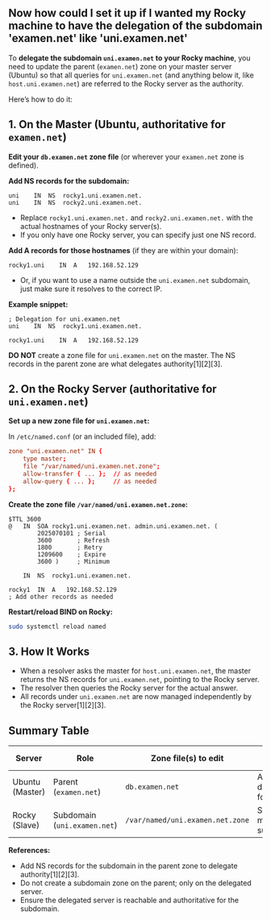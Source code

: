 ## Now how could I set it up if I wanted my Rocky machine to have the delegation of the  subdomain 'examen.net' like 'uni.examen.net'

To **delegate the subdomain `uni.examen.net` to your Rocky machine**, you need to update the parent (`examen.net`) zone on your master server (Ubuntu) so that all queries for `uni.examen.net` (and anything below it, like `host.uni.examen.net`) are referred to the Rocky server as the authority.

Here’s how to do it:

## **1. On the Master (Ubuntu, authoritative for `examen.net`)**

**Edit your `db.examen.net` zone file** (or wherever your `examen.net` zone is defined).

**Add NS records for the subdomain:**
```dns
uni    IN  NS  rocky1.uni.examen.net.
uni    IN  NS  rocky2.uni.examen.net.
```
- Replace `rocky1.uni.examen.net.` and `rocky2.uni.examen.net.` with the actual hostnames of your Rocky server(s).  
- If you only have one Rocky server, you can specify just one NS record.

**Add A records for those hostnames** (if they are within your domain):
```dns
rocky1.uni    IN  A   192.168.52.129
```
- Or, if you want to use a name outside the `uni.examen.net` subdomain, just make sure it resolves to the correct IP.

**Example snippet:**
```dns
; Delegation for uni.examen.net
uni    IN  NS  rocky1.uni.examen.net.

rocky1.uni    IN  A   192.168.52.129
```

**DO NOT** create a zone file for `uni.examen.net` on the master. The NS records in the parent zone are what delegates authority[1][2][3].

## **2. On the Rocky Server (authoritative for `uni.examen.net`)**

**Set up a new zone file for `uni.examen.net`:**

In `/etc/named.conf` (or an included file), add:
```conf
zone "uni.examen.net" IN {
    type master;
    file "/var/named/uni.examen.net.zone";
    allow-transfer { ... };  // as needed
    allow-query { ... };     // as needed
};
```

**Create the zone file `/var/named/uni.examen.net.zone`:**
```dns
$TTL 3600
@   IN  SOA rocky1.uni.examen.net. admin.uni.examen.net. (
        2025070101 ; Serial
        3600       ; Refresh
        1800       ; Retry
        1209600    ; Expire
        3600 )     ; Minimum

    IN  NS  rocky1.uni.examen.net.

rocky1  IN  A   192.168.52.129
; Add other records as needed
```

**Restart/reload BIND on Rocky:**
```bash
sudo systemctl reload named
```

## **3. How It Works**

- When a resolver asks the master for `host.uni.examen.net`, the master returns the NS records for `uni.examen.net`, pointing to the Rocky server.
- The resolver then queries the Rocky server for the actual answer.
- All records under `uni.examen.net` are now managed independently by the Rocky server[1][2][3].

## **Summary Table**

| Server         | Role                     | Zone file(s) to edit             | Key config                |
|----------------|--------------------------|----------------------------------|---------------------------|
| Ubuntu (Master)| Parent (`examen.net`)    | `db.examen.net`                  | Add NS delegation for `uni` |
| Rocky (Slave)  | Subdomain (`uni.examen.net`) | `/var/named/uni.examen.net.zone` | Set up as master for subdomain |

**References:**  
- Add NS records for the subdomain in the parent zone to delegate authority[1][2][3].
- Do not create a subdomain zone on the parent; only on the delegated server.  
- Ensure the delegated server is reachable and authoritative for the subdomain.

